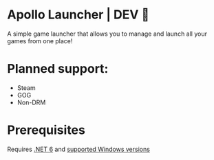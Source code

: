 # Apollo Launcher | DEV 🚀

A simple game launcher that allows you to manage and launch all your games from one place!


# Planned support:
- Steam
- GOG
- Non-DRM

# Prerequisites
Requires [.NET 6](https://github.com/dotnet/core/blob/main/release-notes/6.0/install-windows.md) and [supported Windows versions](https://github.com/dotnet/core/blob/main/release-notes/6.0/supported-os.md)
